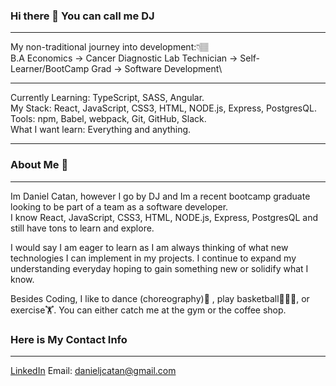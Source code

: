 ### Hi there 👋 You can call me DJ
<hr>
  
My non-traditional journey into development:👇🏽  
B.A Economics -> Cancer Diagnostic Lab Technician -> Self-Learner/BootCamp Grad -> Software Development\
  
<hr>  
  
Currently Learning: TypeScript, SASS, Angular.  
My Stack: React, JavaScript, CSS3, HTML, NODE.js, Express, PostgresQL.  
Tools: npm, Babel, webpack, Git, GitHub, Slack.  
What I want learn: Everything and anything.  
  
<hr>
  
### About Me 👀
<hr>
  
Im Daniel Catan, however I go by DJ and Im a recent bootcamp graduate looking to be part of a team as a software developer.  
I know React, JavaScript, CSS3, HTML, NODE.js, Express, PostgresQL and still have tons to learn and explore.  

  
I would say I am eager to learn as I am always thinking of what new technologies I can implement in my projects. I continue to expand my understanding everyday hoping to gain something new or solidify what I know.  
  
Besides Coding, I like to dance (choreography)💃 , play basketball⛹🏽‍♂️, or exercise🏋️. You can either catch me at the gym or the coffee shop.  

  
### Here is My Contact Info
<hr>

[LinkedIn](https://www.linkedin.com/in/daniel-catan/)
Email: danieljcatan@gmail.com
<!--
**dcatan89/dcatan89** is a ✨ _special_ ✨ repository because its `README.md` (this file) appears on your GitHub profile.

Here are some ideas to get you started:

- 🔭 I’m currently working on ...
- 🌱 I’m currently learning ...
- 👯 I’m looking to collaborate on ...
- 🤔 I’m looking for help with ...
- 💬 Ask me about ...
- 📫 How to reach me: ...
- 😄 Pronouns: ...
- ⚡ Fun fact: ...
-->
